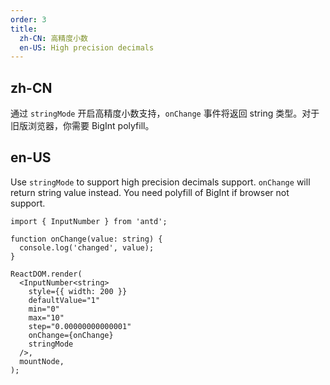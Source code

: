 ```yaml
---
order: 3
title:
  zh-CN: 高精度小数
  en-US: High precision decimals
---
```


## zh-CN

通过 `stringMode` 开启高精度小数支持，`onChange` 事件将返回 string 类型。对于旧版浏览器，你需要 BigInt polyfill。

## en-US

Use `stringMode` to support high precision decimals support. `onChange` will return string value instead. You need polyfill of BigInt if browser not support.

```tsx
import { InputNumber } from 'antd';

function onChange(value: string) {
  console.log('changed', value);
}

ReactDOM.render(
  <InputNumber<string>
    style={{ width: 200 }}
    defaultValue="1"
    min="0"
    max="10"
    step="0.00000000000001"
    onChange={onChange}
    stringMode
  />,
  mountNode,
);
```
